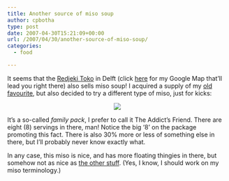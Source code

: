 ```yaml
---
title: Another source of miso soup
author: cpbotha
type: post
date: 2007-04-30T15:21:09+00:00
url: /2007/04/30/another-source-of-miso-soup/
categories:
  - food

---
```

It seems that the [Redjeki Toko][1] in Delft (click [here][2] for my Google Map that&#8217;ll lead you right there) also sells miso soup! I acquired a supply of my [old favourite][3], but also decided to try a different type of miso, just for kicks:

[][4]

<p style="text-align: center">
  <a href="http://picasaweb.google.com/cpbotha/Misc/photo#5059239253092734402"><img src="http://lh4.google.com/image/cpbotha/RjYHS7JOFcI/AAAAAAAAAfg/Bm6zOfqxawo/s400/IMG_2064.JPG" /></a>
</p>

It&#8217;s a so-called _family pack_, I prefer to call it The Addict&#8217;s Friend. There are eight (8) servings in there, man! Notice the big &#8216;8&#8217; on the package promoting this fact. There is also 30% more or less of something else in there, but I&#8217;ll probably never know exactly what.

In any case, this miso is nice, and has more floating thingies in there, but somehow not as nice as [the other stuff][5]. (Yes, I know, I should work on my miso terminology.)

 [1]: http://www.redjeki.com/ "Redjeki website URL"
 [2]: http://maps.google.com/maps/ms?ie=UTF8&om=1&hl=en&z=17&msid=117512341823352049216.00000112430729e3a8dae&msa=0 "Google Map to Redjeki."
 [3]: http://cpbotha.net/2007/04/04/lovely-miso-soup/ "Favourite miso soup posting."
 [4]: http://picasaweb.google.com/cpbotha/Misc/photo#5059239253092734402
 [5]: http://cpbotha.net/2007/04/04/lovely-miso-soup/ "First instant miso posting on cpbotha.net."